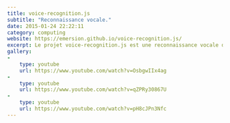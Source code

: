 ```yaml
---
title: voice-recognition.js
subtitle: "Reconnaissance vocale."
date: 2015-01-24 22:22:11
category: computing
website: https://emersion.github.io/voice-recognition.js/
excerpt: Le projet voice-recognition.js est une reconnaissance vocale de bas niveau écrite en Javascript.
gallery:
-
    type: youtube
    url: https://www.youtube.com/watch?v=OsbgwIIx4ag
-
    type: youtube
    url: https://www.youtube.com/watch?v=qZPRy30867U
-
    type: youtube
    url: https://www.youtube.com/watch?v=pH8cJPn3Nfc
---
```

